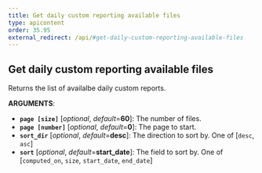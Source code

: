 ```yaml
---
title: Get daily custom reporting available files
type: apicontent
order: 35.95
external_redirect: /api/#get-daily-custom-reporting-available-files
---
```


## Get daily custom reporting available files

Returns the list of availalbe daily custom reports.

**ARGUMENTS**:

* **`page [size]`** [*optional*, *default*=**60**]:
    The number of files.
* **`page [number]`** [*optional*, *default*=**0**]:
    The page to start.
* **`sort_dir`** [*optional*, *default*=**desc**]:
    The direction to sort by. One of [`desc`, `asc`]
* **`sort`** [*optional*, *default*=**start_date**]:
    The field to sort by. One of [`computed_on`, `size`, `start_date`, `end_date`]